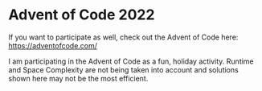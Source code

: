 # Advent of Code 2022 

If you want to participate as well, check out the Advent of Code here:  https://adventofcode.com/

I am participating in the Advent of Code as a fun, holiday activity. Runtime and Space Complexity are not being taken into account and solutions shown here may not be the most efficient. 